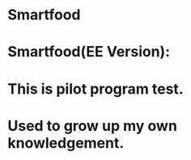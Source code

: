 # Smartfood
# Smartfood(EE Version):
# This is pilot program test.
# Used to grow up my own knowledgement.
